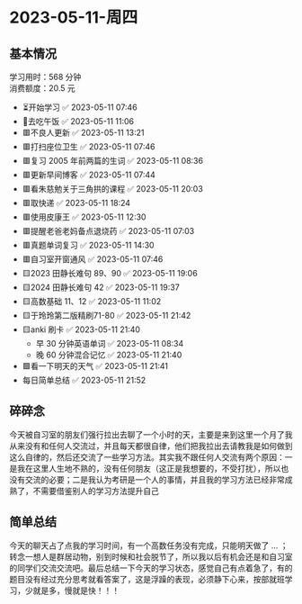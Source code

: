 # 2023-05-11-周四

## 基本情况

学习用时：568 分钟  
消费额度：20.5 元

-   ⏳开始学习 ✅ 2023-05-11 07:46
-   🍕去吃午饭 ✅ 2023-05-11 11:06
-   🟥不良人更新 ✅ 2023-05-11 13:21
-   🟥打扫座位卫生 ✅ 2023-05-11 07:46
-   🟥复习 2005 年前两篇的生词 ✅ 2023-05-11 08:36
-   🟥更新早间博客 ✅ 2023-05-11 07:44
-   🟥看朱慈勉关于三角拱的课程 ✅ 2023-05-11 20:03
-   🟥取快递 ✅ 2023-05-11 18:24
-   🟥使用皮康王 ✅ 2023-05-11 12:30
-   🟥提醒老爸老妈备点退烧药 ✅ 2023-05-11 07:03
-   🟥真题单词复习 ✅ 2023-05-11 14:30
-   🟥自习室开窗通风 ✅ 2023-05-11 07:46
-   🟨2023 田静长难句 89、90 ✅ 2023-05-11 19:06
-   🟨2024 田静长难句 42 ✅ 2023-05-11 19:37
-   🟨高数基础 11、12 ✅ 2023-05-11 11:02
-   🟨于玲玲第二版精刷71-80 ✅ 2023-05-11 21:42
-   🟨anki 刷卡 ✅ 2023-05-11 21:40
    -   早 30 分钟英语单词 ✅ 2023-05-11 08:34
    -   晚 60 分钟混合记忆 ✅ 2023-05-11 21:40
-   🟩看一下明天的天气 ✅ 2023-05-11 21:41
-   每日简单总结 ✅ 2023-05-11 21:52

## 碎碎念

今天被自习室的朋友们强行拉出去聊了一个小时的天，主要是来到这里一个月了我从来没有和任何人交流过，并且每天都很自律，他们把我拉出去请教我是如何做到这么自律的，然后还交流了一些学习方法。其实我不跟任何人交流有两个原因：一是我在这里人生地不熟的，没有任何朋友（这正是我想要的，不受打扰），所以也没有交流的必要；二是我认为考研是一个人的事情，并且我的学习方法已经非常成熟了，不需要借鉴别人的学习方法提升自己

## 简单总结

今天的聊天占了点我的学习时间，有一个高数任务没有完成，只能明天做了 ... ；转念一想人是群居动物，别到时候和社会脱节了，所以我以后有机会还是和自习室的同学们交流交流吧。最后总结一下今天的学习状态，感觉自己有点着急了，有的题目没有经过充分思考就看答案了，这是浮躁的表现，必须静下心来，按部就班学习，少就是多，慢就是快！！！